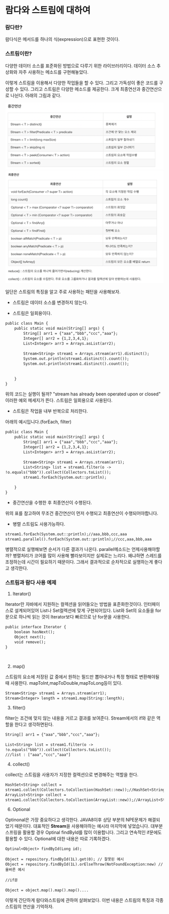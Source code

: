 # 람다와 스트림에 대하여

### 람다란?
람다식은 메서드를 하나의 식(expression)으로 표현한 것이다.

### 스트림이란?
다양한 데이터 소스를 표준화된 방법으로 다루기 위한 라이브러리이다. 데이터 소스 추상화와 자주 사용하는 메소드를 구현해놓았다.


이렇게 스트림을 이용해서 다양한 작업들을 할 수 있다. 그리고 가독성이 좋은 코드를 구성할 수 있다.
그리고 스트림은 다양한 메소드를 제공한다. 크게 최종연산과 중간연산으로 나뉜다. 아래의 그림과 같다.

![](image/중간연산.png)
![](image/최종연산.png)


일단은 스트림의 특징을 알고 주로 사용하는 패턴을 사용해보자.
* 스트림은 데이터 소스를 변경하지 않는다.



* 스트림은 일회용이다.
```
public class Main {
    public static void main(String[] args) {
        String[] arr1 = {"aaa","bbb","ccc","aaa"};
        Integer[] arr2 = {1,2,3,4,1};
        List<Integer> arr3 = Arrays.asList(arr2);

        Stream<String> stream1 = Arrays.stream(arr1).distinct();
        System.out.println(stream1.distinct().count());
        System.out.println(stream1.distinct().count());


    }
}
```
위의 코드는 실행이 될까?  "stream has already been operated upon or closed" 이러한 예외 메세지가 뜬다. 스트림은 일회용으로 사용된다.

* 스트림은 작업을 내부 반복으로 처리한다.

아래의 예시입니다.(forEach, filter)
````
public class Main {
    public static void main(String[] args) {
        String[] arr1 = {"aaa","bbb","ccc","aaa"};
        Integer[] arr2 = {1,2,3,4,1};
        List<Integer> arr3 = Arrays.asList(arr2);

        Stream<String> stream1 = Arrays.stream(arr1);
        List<String> list = stream1.filter(o -> !o.equals("bbb")).collect(Collectors.toList());
        stream1.forEach(System.out::println);

    }
}
````
* 중간연산을 수행한 후 최종연산이 수행된다.

위의 표를 참고하여 무조건 중간연산이 먼저 수행되고 최종연산이 수행되어야합니다.

* 병렬 스트림도 사용가능하다.
```
stream1.forEach(System.out::println);//aaa,bbb,ccc,aaa
stream1.parallel().forEach(System.out::println);//ccc,aaa,bbb,aaa
```
병렬적으로 실행해보면 순서가 다른 결과가 나온다. parallel메소드는 언제사용해야할까?
병렬처리가 코어를 많이 사용해 빨라보이지만 실제로는 느리다. 왜냐하면 스레드를 조정하는데 시간이 필요하기 때문이다.
그래서 결과적으로 순차적으로 실행하는게 좋다고 생각한다.

### 스트림과 람다 사용 예제

1. Iterator()

Iterator란 자바에서 지원하는 컬렉션을 읽어들오는 방법을 표준화한것이다.
인터페이스로 설계되어있어 List나 Set컬렉션에 맞게 구현되어있다.
List와 Set의 요소들을 for문으로 하나씩 읽는 것이 Iterator보다 빠르므로 난 for문을 사용한다.
```
public interface Iterator {
    boolean hasNext();
    Object next();
    void remove();
}
```
<br/>

2. map()

스트림의 요소에 저장된 값 중에서 원하는 필드만 뽑아내거나 특정 형태로 변환해야될 때 사용한다.
mapToInt,mapToDouble,mapToLong등이 있다.

```
Stream<String> stream1 = Arrays.stream(arr1);
Stream<Integer> length = stream1.map(String::length);
```


3. filter()

filter는 조건에 맞지 않는 내용을 거르고 결과를 보여준다. Stream에서의 if와 같은 역할을 한다고 생각하면된다.

```
String[] arr1 = {"aaa","bbb","ccc","aaa"};

List<String> list = stream1.filter(o -> !o.equals("bbb")).collect(Collectors.toList());
///list : ["aaa","ccc","aaa"]
```

4. collect()

collect는 스트림을 사용자가 지정한 컬렉션으로 변경해주는 역할을 한다.
```
HashSet<String> collect = stream1.collect(Collectors.toCollection(HashSet::new));//HashSet<String>
ArrayList<String> collect = stream1.collect(Collectors.toCollection(ArrayList::new));//ArrayList<String>
```


6. Optional

Optinonal은 가장 중요하다고 생각한다. JAVA8이후 상당 부분의 NPE문제가 해결되었기 때문이다.
대표적인 **Stream**을 사용해야하는 예시라 마지막에 넣었습니다. 대부분 스프링을 활용할 경우 Optinal<Object> findById를 많이 이용합니다.
그리고 연속적인 if문에도 활용할 수 있다. Optional에 대한 내용은 따로 기록하겠다.
```
Optinal<Object> findById(Long id);

Object = repository.findById(1L).get(0); // 잘못된 예시
Object = repository.findById(1L).orElseThrow(NotFoundException:new) //올바른 예시

//if문

Object = object.map().map().map()....
```


이렇게 간단하게 람다와스트림에 관하여 살펴보았다. 이번 내용은 스트림의 특징과 각종 스트림의 연산을 기억하자.